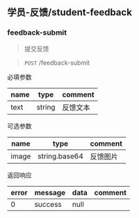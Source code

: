 ## 学员-反馈/student-feedback

### feedback-submit

> 提交反馈

> `POST` /feedback-submit

必填参数

| name | type | comment |
| ---- | ---- | ------- |
| text | string | 反馈文本 |

可选参数

| name | type | comment |
| ---- | ---- | ------- |
| image| string.base64 | 反馈图片 |

返回响应

| error | message | data | comment |
| ----- | ------- | ---- | ------- |
| 0 | success | null | |